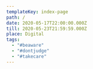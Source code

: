 ```yaml
---
templateKey: index-page
path: /
date: 2020-05-17T22:00:00.000Z
till: 2020-05-23T21:59:59.000Z
place: Digital
tags:
  - "#beaware"
  - "#dontjudge"
  - "#takecare"
---
```

